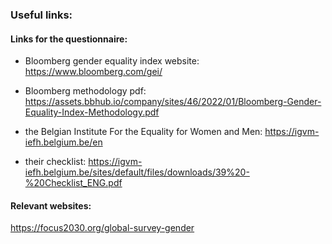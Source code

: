 ### Useful links:

#### Links for the questionnaire:

- Bloomberg gender equality index website: https://www.bloomberg.com/gei/
- Bloomberg methodology pdf: https://assets.bbhub.io/company/sites/46/2022/01/Bloomberg-Gender-Equality-Index-Methodology.pdf

- the Belgian Institute For the Equality for Women and Men: https://igvm-iefh.belgium.be/en 
- their checklist: https://igvm-iefh.belgium.be/sites/default/files/downloads/39%20-%20Checklist_ENG.pdf


#### Relevant websites:
https://focus2030.org/global-survey-gender
